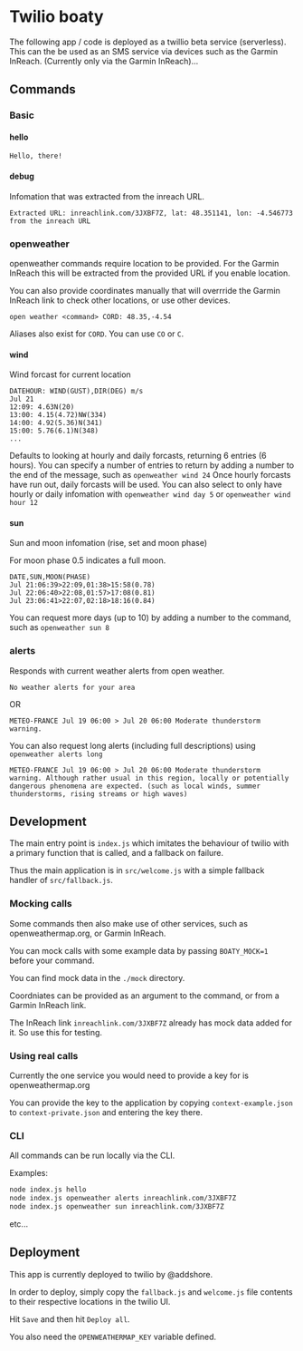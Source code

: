 # Twilio boaty

The following app / code is deployed as a twillio beta service (serverless).
This can the be used as an SMS service via devices such as the Garmin InReach. (Currently only via the Garmin InReach)...

## Commands

### Basic

#### hello

```
Hello, there!
```

#### debug

Infomation that was extracted from the inreach URL.

```
Extracted URL: inreachlink.com/3JXBF7Z, lat: 48.351141, lon: -4.546773 from the inreach URL
```

### openweather

openweather commands require location to be provided.
For the Garmin InReach this will be extracted from the provided URL if you enable location.

You can also provide coordinates manually that will overrride the Garmin InReach link to check other locations, or use other devices.

```
open weather <command> CORD: 48.35,-4.54
```

Aliases also exist for `CORD`. You can use `CO` or `C`.

#### wind

Wind forcast for current location

```
DATEHOUR: WIND(GUST),DIR(DEG) m/s
Jul 21
12:09: 4.63N(20)
13:00: 4.15(4.72)NW(334)
14:00: 4.92(5.36)N(341)
15:00: 5.76(6.1)N(348)
...
```

Defaults to looking at hourly and daily forcasts, returning 6 entries (6 hours).
You can specify a number of entries to return by adding a number to the end of the message, such as `openweather wind 24`
Once hourly forcasts have run out, daily forcasts will be used.
You can also select to only have hourly or daily infomation with `openweather wind day 5` or `openweather wind hour 12`

#### sun

Sun and moon infomation (rise, set and moon phase)

For moon phase 0.5 indicates a full moon.

```
DATE,SUN,MOON(PHASE)
Jul 21:06:39>22:09,01:38>15:58(0.78)
Jul 22:06:40>22:08,01:57>17:08(0.81)
Jul 23:06:41>22:07,02:18>18:16(0.84)
```

You can request more days (up to 10) by adding a number to the command, such as `openweather sun 8`

### alerts

Responds with current weather alerts from open weather.

```
No weather alerts for your area
```

OR

```
METEO-FRANCE Jul 19 06:00 > Jul 20 06:00 Moderate thunderstorm warning.
```

You can also request long alerts (including full descriptions) using `openweather alerts long`

```
METEO-FRANCE Jul 19 06:00 > Jul 20 06:00 Moderate thunderstorm warning. Although rather usual in this region, locally or potentially dangerous phenomena are expected. (such as local winds, summer thunderstorms, rising streams or high waves)
```

## Development

The main entry point is `index.js` which imitates the behaviour of twilio with a primary function that is called, and a fallback on failure.

Thus the main application is in `src/welcome.js` with a simple fallback handler of `src/fallback.js`.

### Mocking calls

Some commands then also make use of other services, such as openweathermap.org, or Garmin InReach.

You can mock calls with some example data by passing `BOATY_MOCK=1` before your command.

You can find mock data in the `./mock` directory.

Coordniates can be provided as an argument to the command, or from a Garmin InReach link.

The InReach link `inreachlink.com/3JXBF7Z` already has mock data added for it.
So use this for testing.

### Using real calls

Currently the one service you would need to provide a key for is openweathermap.org

You can provide the key to the application by copying `context-example.json` to `context-private.json` and entering the key there.

### CLI

All commands can be run locally via the CLI.

Examples:

```sh
node index.js hello
node index.js openweather alerts inreachlink.com/3JXBF7Z
node index.js openweather sun inreachlink.com/3JXBF7Z
```

etc...

## Deployment

This app is currently deployed to twilio by @addshore.

In order to deploy, simply copy the `fallback.js` and `welcome.js` file contents to their respective locations in the twilio UI.

Hit `Save` and then hit `Deploy all`.

You also need the `OPENWEATHERMAP_KEY` variable defined.